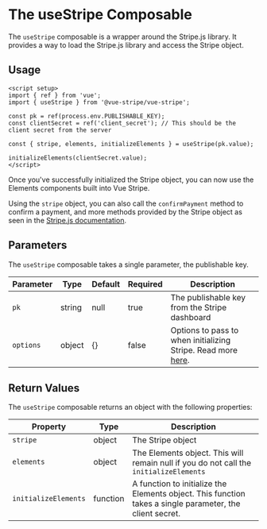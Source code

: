# The useStripe Composable

The `useStripe` composable is a wrapper around the Stripe.js library. It provides a way to load the Stripe.js library and access the Stripe object.

## Usage

```vue
<script setup>
import { ref } from 'vue';
import { useStripe } from '@vue-stripe/vue-stripe';

const pk = ref(process.env.PUBLISHABLE_KEY);
const clientSecret = ref('client_secret'); // This should be the client secret from the server

const { stripe, elements, initializeElements } = useStripe(pk.value);

initializeElements(clientSecret.value);
</script>
```

Once you've successfully initialized the Stripe object, you can now use the Elements components built into Vue Stripe.

Using the `stripe` object, you can also call the `confirmPayment` method to confirm a payment, and more methods provided by the Stripe object as seen in the [Stripe.js documentation](https://stripe.com/docs/js?ref=https://vuestripe.com).

## Parameters

The `useStripe` composable takes a single parameter, the publishable key.

| Parameter | Type | Default | Required | Description |
| --- | --- | --- | --- | --- |
| `pk` | string | null | true | The publishable key from the Stripe dashboard |
| `options` | object | {} | false | Options to pass to when initializing Stripe. Read more [here](https://docs.stripe.com/js/initializing?ref=https://vuestripe.com). |

## Return Values

The `useStripe` composable returns an object with the following properties:

| Property | Type | Description |
| --- | --- | --- |
| `stripe` | object | The Stripe object |
| `elements` | object | The Elements object. This will remain null if you do not call the `initializeElements` |
| `initializeElements` | function | A function to initialize the Elements object. This function takes a single parameter, the client secret. |
